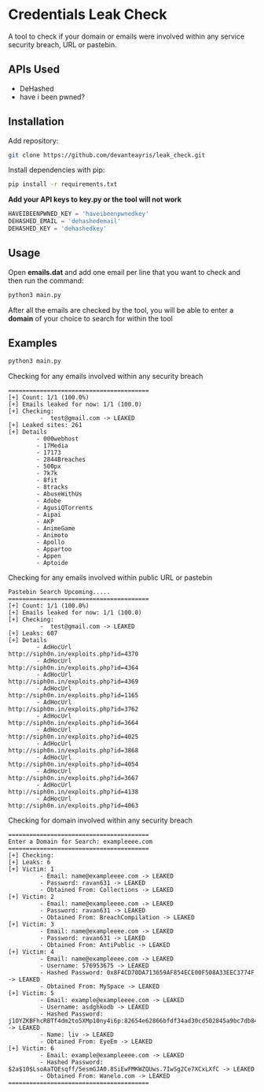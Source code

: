 # Credentials Leak Check
A tool to check if your domain or emails were involved within any service security breach, URL or pastebin.

## APIs Used
* DeHashed
* have i been pwned?

## Installation
Add repository:
```bash
git clone https://github.com/devanteayris/leak_check.git
```
Install dependencies with pip:
```bash
pip install -r requirements.txt
```
**Add your API keys to key.py or the tool will not work**
```python
HAVEIBEENPWNED_KEY = 'haveibeenpwnedkey'
DEHASHED_EMAIL = 'dehashedemail'
DEHASHED_KEY = 'dehashedkey'
```
## Usage
Open **emails.dat** and add one email per line that you want to check and then run the command:
```bash
python3 main.py
```
After all the emails are checked by the tool, you will be able to enter a **domain** of your choice to search for within the tool
## Examples
```bash
python3 main.py
```
Checking for any emails involved within any security breach
```text
========================================
[+] Count: 1/1 (100.0%)
[+] Emails leaked for now: 1/1 (100.0)
[+] Checking:
         -  test@gmail.com -> LEAKED
[+] Leaked sites: 261
[+] Details
        - 000webhost
        - 17Media
        - 17173
        - 2844Breaches
        - 500px
        - 7k7k
        - 8fit
        - 8tracks
        - AbuseWithUs
        - Adobe
        - AgusiQTorrents
        - Aipai
        - AKP
        - AnimeGame
        - Animoto
        - Apollo
        - Appartoo
        - Appen
        - Aptoide
```

Checking for any emails involved within public URL or pastebin
```text
Pastebin Search Upcoming.....
========================================
[+] Count: 1/1 (100.0%)
[+] Emails leaked for now: 1/1 (100.0)
[+] Checking:
         -  test@gmail.com -> LEAKED
[+] Leaks: 607
[+] Details
        - AdHocUrl                       http://siph0n.in/exploits.php?id=4370
        - AdHocUrl                       http://siph0n.in/exploits.php?id=4364
        - AdHocUrl                       http://siph0n.in/exploits.php?id=4369
        - AdHocUrl                       http://siph0n.in/exploits.php?id=1165
        - AdHocUrl                       http://siph0n.in/exploits.php?id=3762
        - AdHocUrl                       http://siph0n.in/exploits.php?id=3664
        - AdHocUrl                       http://siph0n.in/exploits.php?id=4025
        - AdHocUrl                       http://siph0n.in/exploits.php?id=3868
        - AdHocUrl                       http://siph0n.in/exploits.php?id=4054
        - AdHocUrl                       http://siph0n.in/exploits.php?id=3667
        - AdHocUrl                       http://siph0n.in/exploits.php?id=4138
        - AdHocUrl                       http://siph0n.in/exploits.php?id=4063
```
Checking for domain involved within any security breach
```text
========================================
Enter a Domain for Search: exampleeee.com
========================================
[+] Checking:
[+] Leaks: 6
[+] Victim: 1
         - Email: name@exampleeee.com -> LEAKED
         - Password: ravan631 -> LEAKED
         - Obtained From: Collections -> LEAKED
[+] Victim: 2
         - Email: name@exampleeee.com -> LEAKED
         - Password: ravan631 -> LEAKED
         - Obtained From: BreachCompilation -> LEAKED
[+] Victim: 3
         - Email: name@exampleeee.com -> LEAKED
         - Password: ravan631 -> LEAKED
         - Obtained From: AntiPublic -> LEAKED
[+] Victim: 4
         - Email: name@exampleeee.com -> LEAKED
         - Username: 576953675 -> LEAKED
         - Hashed Password: 0x8F4CD70DA713659AF854ECE00F508A33EEC3774F -> LEAKED
         - Obtained From: MySpace -> LEAKED
[+] Victim: 5
         - Email: example@exampleeee.com -> LEAKED
         - Username: asdghkodb -> LEAKED
         - Hashed Password: j1OYZKBFhcRBTf4dm2to5XMp10ny4i6p:82654e62866bfdf34ad30cd502845a9bc7db8466:25905460 -> LEAKED
         - Name: liv -> LEAKED
         - Obtained From: EyeEm -> LEAKED
[+] Victim: 6
         - Email: example@exampleeee.com -> LEAKED
         - Hashed Password: $2a$10$LsoAaTQEsqff/5esmGJA0.8SiEwFMKWZQUws.7IwSg2Ce7XCxLXfC -> LEAKED
         - Obtained From: Wanelo.com -> LEAKED
========================================
```
